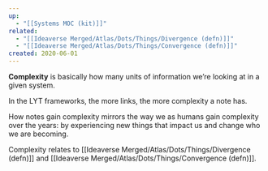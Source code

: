 ```yaml
---
up:
  - "[[Systems MOC (kit)]]"
related:
  - "[[Ideaverse Merged/Atlas/Dots/Things/Divergence (defn)]]"
  - "[[Ideaverse Merged/Atlas/Dots/Things/Convergence (defn)]]"
created: 2020-06-01
---
```

 **Complexity** is basically how many units of information we’re looking at in a given system. 

In the LYT frameworks, the more links, the more complexity a note has.

How notes gain complexity mirrors the way we as humans gain complexity over the years: by experiencing new things that impact us and change who we are becoming.

Complexity relates to [[Ideaverse Merged/Atlas/Dots/Things/Divergence (defn)]] and [[Ideaverse Merged/Atlas/Dots/Things/Convergence (defn)]].